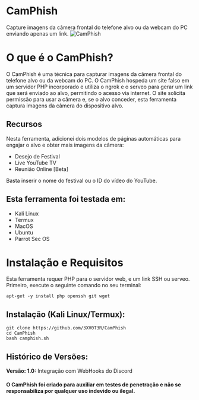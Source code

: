 # CamPhish
Capture imagens da câmera frontal do telefone alvo ou da webcam do PC enviando apenas um link.
![CamPhish](https://media.discordapp.net/attachments/1266269802532438027/1268961860317741106/image.png?ex=66ae5453&is=66ad02d3&hm=d6ab73e8c538de19664efac81544e47af08cebeff8c1f9eb3826ccb6fe1de19d&=&format=webp&quality=lossless&width=680&height=473)

# O que é o CamPhish?
<p>O CamPhish é uma técnica para capturar imagens da câmera frontal do telefone alvo ou da webcam do PC. O CamPhish hospeda um site falso em um servidor PHP incorporado e utiliza o ngrok e o serveo para gerar um link que será enviado ao alvo, permitindo o acesso via internet. O site solicita permissão para usar a câmera e, se o alvo conceder, esta ferramenta captura imagens da câmera do dispositivo alvo.</p>

## Recursos
<p>Nesta ferramenta, adicionei dois modelos de páginas automáticas para engajar o alvo e obter mais imagens da câmera:</p>
<ul>
  <li>Desejo de Festival</li>
  <li>Live YouTube TV</li>
  <li>Reunião Online [Beta]</li>
</ul>
<p>Basta inserir o nome do festival ou o ID do vídeo do YouTube.</p>

## Esta ferramenta foi testada em:
<ul>
  <li>Kali Linux</li>
  <li>Termux</li>
  <li>MacOS</li>
  <li>Ubuntu</li>
  <li>Parrot Sec OS</li>
</ul>

# Instalação e Requisitos
<p>Esta ferramenta requer PHP para o servidor web, e um link SSH ou serveo. Primeiro, execute o seguinte comando no seu terminal:</p>

```
apt-get -y install php openssh git wget
```

## Instalação (Kali Linux/Termux):

```
git clone https://github.com/3XV0T3R/CamPhish
cd CamPhish
bash camphish.sh
```


## Histórico de Versões:

<p><b>Versão: 1.0:</b> Integração com WebHooks do Discord</p>

#### O CamPhish foi criado para auxiliar em testes de penetração e não se responsabiliza por qualquer uso indevido ou ilegal.
